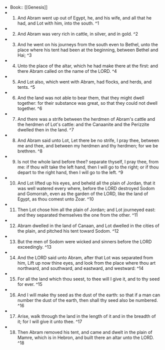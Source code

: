 - Book:: [[Genesis]]
- 1. And Abram went up out of Egypt, he, and his wife, and all that he had, and Lot with him, into the south. ^1
- 2. And Abram was very rich in cattle, in silver, and in gold. ^2
- 3. And he went on his journeys from the south even to Bethel, unto the place where his tent had been at the beginning, between Bethel and Hai; ^3
- 4. Unto the place of the altar, which he had make there at the first: and there Abram called on the name of the LORD. ^4
- 5. And Lot also, which went with Abram, had flocks, and herds, and tents. ^5
- 6. And the land was not able to bear them, that they might dwell together: for their substance was great, so that they could not dwell together. ^6
- 7. And there was a strife between the herdmen of Abram's cattle and the herdmen of Lot's cattle: and the Canaanite and the Perizzite dwelled then in the land. ^7
- 8. And Abram said unto Lot, Let there be no strife, I pray thee, between me and thee, and between my herdmen and thy herdmen; for we be brethren. ^8
- 9. Is not the whole land before thee? separate thyself, I pray thee, from me: if thou wilt take the left hand, then I will go to the right; or if thou depart to the right hand, then I will go to the left. ^9
- 10. And Lot lifted up his eyes, and beheld all the plain of Jordan, that it was well watered every where, before the LORD destroyed Sodom and Gomorrah, even as the garden of the LORD, like the land of Egypt, as thou comest unto Zoar. ^10
- 11. Then Lot chose him all the plain of Jordan; and Lot journeyed east: and they separated themselves the one from the other. ^11
- 12. Abram dwelled in the land of Canaan, and Lot dwelled in the cities of the plain, and pitched his tent toward Sodom. ^12
- 13. But the men of Sodom were wicked and sinners before the LORD exceedingly. ^13
- 14. And the LORD said unto Abram, after that Lot was separated from him, Lift up now thine eyes, and look from the place where thou art northward, and southward, and eastward, and westward: ^14
- 15. For all the land which thou seest, to thee will I give it, and to thy seed for ever. ^15
- 16. And I will make thy seed as the dust of the earth: so that if a man can number the dust of the earth, then shall thy seed also be numbered. ^16
- 17. Arise, walk through the land in the length of it and in the breadth of it; for I will give it unto thee. ^17
- 18. Then Abram removed his tent, and came and dwelt in the plain of Mamre, which is in Hebron, and built there an altar unto the LORD. ^18
